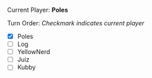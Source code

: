 Current Player: **Poles**

Turn Order: *Checkmark indicates current player*
- [x] Poles
- [ ] Log
- [ ] YellowNerd
- [ ] Juiz
- [ ] Kubby

